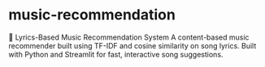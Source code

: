 # music-recommendation
🎵 Lyrics-Based Music Recommendation System A content-based music recommender built using TF-IDF and cosine similarity on song lyrics. Built with Python and Streamlit for fast, interactive song suggestions.
